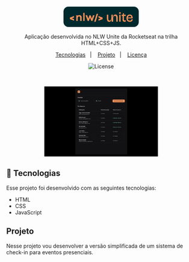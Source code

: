 <p align="center">
  <img alt="Logo NLW Expert - Rocketseat" src="assets\image\logo.png" width="200px" />
</p>

<p align="center">
Aplicação desenvolvida no NLW Unite da Rocketseat na trilha HTML+CSS+JS.
</p>

<p align="center">
  <a href="#-tecnologias">Tecnologias</a>&nbsp;&nbsp;&nbsp;|&nbsp;&nbsp;&nbsp;
  <a href="#-projeto">Projeto</a>&nbsp;&nbsp;&nbsp;|&nbsp;&nbsp;&nbsp;
  <a href="#memo-licença">Licença</a>
</p>

<p align="center">
  <img alt="License" src="https://camo.githubusercontent.com/40758182b90c91234cd162ecd2acdcf2f744a7eef194b5ce103715c89c6937a0/68747470733a2f2f696d672e736869656c64732e696f2f7374617469632f76313f6c6162656c3d6c6963656e7365266d6573736167653d4d495426636f6c6f723d463438463536266c6162656c436f6c6f723d303032393245">
</p>

<br>

<p align="center">
  <img alt="Preview do projeto desenvolvido." src="assets\image\preview.png" width="60%">
</p>


## 🚀 Tecnologias

Esse projeto foi desenvolvido com as seguintes tecnologias:

- HTML
- CSS
- JavaScript

## Projeto

Nesse projeto vou desenvolver a versão simplificada de um sistema de check-in para eventos presenciais.